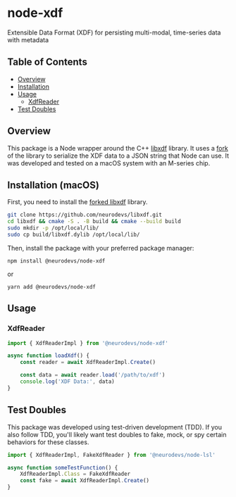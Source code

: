# node-xdf
Extensible Data Format (XDF) for persisting multi-modal, time-series data with metadata

## Table of Contents
- [Overview](#overview)
- [Installation](#installation)
- [Usage](#usage)
  - [XdfReader](#xdfreader)
- [Test Doubles](#test-doubles)

## Overview

This package is a Node wrapper around the C++ [libxdf](https://github.com/sccn/libxdf) library. It uses a [fork](https://github.com/neurodevs/libxdf) of the library to serialize the XDF data to a JSON string that Node can use. It was developed and tested on a macOS system with an M-series chip.

## Installation (macOS)

First, you need to install the [forked libxdf](https://github.com/neurodevs/libxdf) library.

```bash
git clone https://github.com/neurodevs/libxdf.git
cd libxdf && cmake -S . -B build && cmake --build build
sudo mkdir -p /opt/local/lib/
sudo cp build/libxdf.dylib /opt/local/lib/
```

Then, install the package with your preferred package manager:

`npm install @neurodevs/node-xdf` 

or 

`yarn add @neurodevs/node-xdf`

## Usage

### XdfReader

```typescript
import { XdfReaderImpl } from '@neurodevs/node-xdf'

async function loadXdf() {
    const reader = await XdfReaderImpl.Create()

    const data = await reader.load('/path/to/xdf')
    console.log('XDF Data:', data)
}
```

## Test Doubles

This package was developed using test-driven development (TDD). If you also follow TDD, you'll likely want test doubles to fake, mock, or spy certain behaviors for these classes.

```typescript
import { XdfReaderImpl, FakeXdfReader } from '@neurodevs/node-lsl'

async function someTestFunction() {
    XdfReaderImpl.Class = FakeXdfReader
    const fake = await XdfReaderImpl.Create()
}
```
